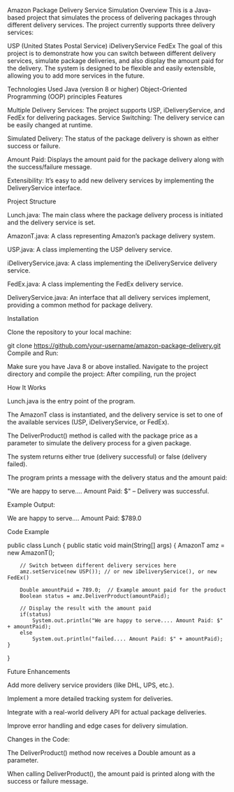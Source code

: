 
Amazon Package Delivery Service Simulation
Overview
This is a Java-based project that simulates the process of delivering packages through different delivery services. The project currently supports three delivery services:

USP (United States Postal Service)
iDeliveryService
FedEx
The goal of this project is to demonstrate how you can switch between different delivery services, simulate package deliveries, and also display the amount paid for the delivery. The system is designed to be flexible and easily extensible, allowing you to add more services in the future.

Technologies Used
Java (version 8 or higher)
Object-Oriented Programming (OOP) principles
Features

Multiple Delivery Services: The project supports USP, iDeliveryService, and FedEx for delivering packages.
Service Switching: The delivery service can be easily changed at runtime.

Simulated Delivery: The status of the package delivery is shown as either success or failure.

Amount Paid: Displays the amount paid for the package delivery along with the success/failure message.

Extensibility: It’s easy to add new delivery services by implementing the DeliveryService interface.

Project Structure

Lunch.java: The main class where the package delivery process is initiated and the delivery service is set.

AmazonT.java: A class representing Amazon’s package delivery system.

USP.java: A class implementing the USP delivery service.

iDeliveryService.java: A class implementing the iDeliveryService delivery service.

FedEx.java: A class implementing the FedEx delivery service.

DeliveryService.java: An interface that all delivery services implement, providing a common method for package delivery.

Installation

Clone the repository to your local machine:

git clone https://github.com/your-username/amazon-package-delivery.git
Compile and Run:

Make sure you have Java 8 or above installed.
Navigate to the project directory and compile the project:
After compiling, run the project



How It Works

Lunch.java is the entry point of the program.

The AmazonT class is instantiated, and the delivery service is set to one of the available services (USP, iDeliveryService, or FedEx).

The DeliverProduct() method is called with the package price as a parameter to simulate the delivery process for a given package.

The system returns either true (delivery successful) or false (delivery failed).

The program prints a message with the delivery status and the amount paid:

"We are happy to serve.... Amount Paid: $<amount>" – Delivery was successful.




Example Output:

We are happy to serve.... Amount Paid: $789.0

Code Example

public class Lunch {
    public static void main(String[] args) {
        AmazonT amz = new AmazonT();
        
        // Switch between different delivery services here
        amz.setService(new USP()); // or new iDeliveryService(), or new FedEx()
        
        Double amountPaid = 789.0;  // Example amount paid for the product
        Boolean status = amz.DeliverProduct(amountPaid);
        
        // Display the result with the amount paid
        if(status)
            System.out.println("We are happy to serve.... Amount Paid: $" + amountPaid);
        else 
            System.out.println("failed.... Amount Paid: $" + amountPaid);
    }
}


Future Enhancements

Add more delivery service providers (like DHL, UPS, etc.).

Implement a more detailed tracking system for deliveries.

Integrate with a real-world delivery API for actual package deliveries.

Improve error handling and edge cases for delivery simulation.

Changes in the Code:

The DeliverProduct() method now receives a Double amount as a parameter.

When calling DeliverProduct(), the amount paid is printed along with the success or failure message.


